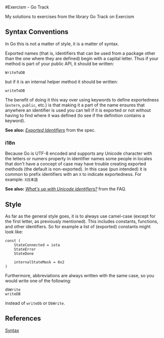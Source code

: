 #Exercism - Go Track

My solutions to exercises from the library Go Track on Exercism

## Syntax Conventions

In Go this is not a matter of style, it is a matter of syntax.

Exported names (that is, identifiers that can be used from a package other than the one where they are defined) begin with a capital letter. Thus if your method is part of your public API, it should be written:

`WriteToDB`

but if it is an internal helper method it should be written:

`writeToDB`

The benefit of doing it this way over using keywords to define exportedness (`extern`, `public`, etc.) is that making it a part of the name ensures that anywhere an identifier is used you can tell if it is exported or not without having to find where it was defined (to see if the definition contains a keyword).

**See also:** [*Exported Identifiers*](https://golang.org/ref/spec#Exported_identifiers) from the spec.

### i18n

Because Go is UTF-8 encoded and supports any Unicode character with the letters or numers property in identifier names some people in locales that don't have a concept of case may have trouble creating exported methods (the default is non-exported). In this case (pun intended) it is common to prefix identifiers with an `X` to indicate exportedness. For example: `X日本語`

**See also:** [*What's up with Unicode identifiers?*](https://golang.org/doc/faq#unicode_identifiers) from the FAQ.

## Style

As far as the general style goes, it is to always use camel-case (except for the first letter, as previously mentioned). This includes constants, functions, and other identifiers. So for example a list of (exported) constants might look like:

<!-- language: go-lang -->

    const (
        StateConnected = iota
        StateError
        StateDone

        internalStateMask = 0x2 
    )

Furthermore, abbreviations are always written with the same case, so you would write one of the following:

    dbWrite
    writeDB

instead of `writeDb` or `DbWrite`.

## References

[Syntax](https://stackoverflow.com/a/38617771/9201984)
